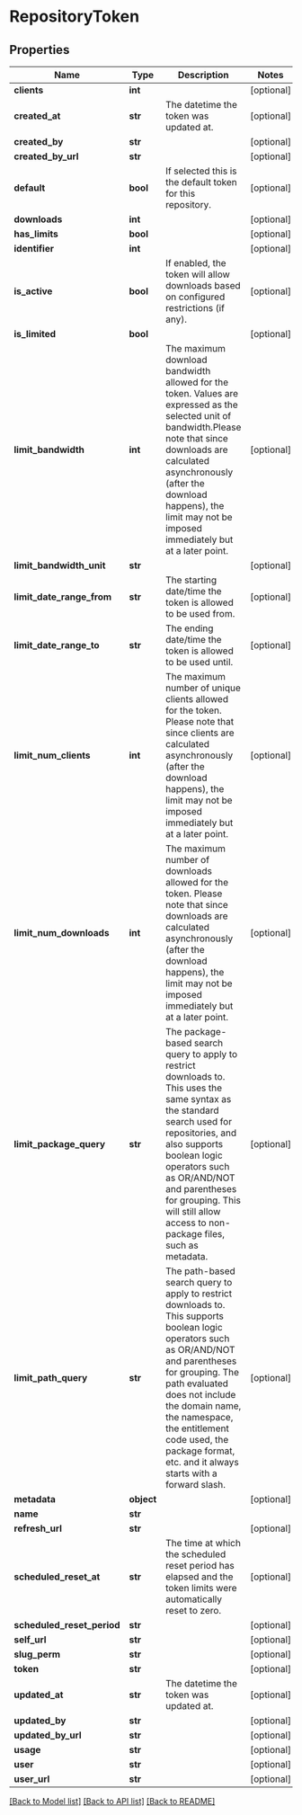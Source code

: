 # RepositoryToken

## Properties
Name | Type | Description | Notes
------------ | ------------- | ------------- | -------------
**clients** | **int** |  | [optional] 
**created_at** | **str** | The datetime the token was updated at. | [optional] 
**created_by** | **str** |  | [optional] 
**created_by_url** | **str** |  | [optional] 
**default** | **bool** | If selected this is the default token for this repository. | [optional] 
**downloads** | **int** |  | [optional] 
**has_limits** | **bool** |  | [optional] 
**identifier** | **int** |  | [optional] 
**is_active** | **bool** | If enabled, the token will allow downloads based on configured restrictions (if any). | [optional] 
**is_limited** | **bool** |  | [optional] 
**limit_bandwidth** | **int** | The maximum download bandwidth allowed for the token. Values are expressed as the selected unit of bandwidth.Please note that since downloads are calculated asynchronously (after the download happens), the limit may not be imposed immediately but at a later point.  | [optional] 
**limit_bandwidth_unit** | **str** |  | [optional] 
**limit_date_range_from** | **str** | The starting date/time the token is allowed to be used from. | [optional] 
**limit_date_range_to** | **str** | The ending date/time the token is allowed to be used until. | [optional] 
**limit_num_clients** | **int** | The maximum number of unique clients allowed for the token. Please note that since clients are calculated asynchronously (after the download happens), the limit may not be imposed immediately but at a later point. | [optional] 
**limit_num_downloads** | **int** | The maximum number of downloads allowed for the token. Please note that since downloads are calculated asynchronously (after the download happens), the limit may not be imposed immediately but at a later point. | [optional] 
**limit_package_query** | **str** | The package-based search query to apply to restrict downloads to. This uses the same syntax as the standard search used for repositories, and also supports boolean logic operators such as OR/AND/NOT and parentheses for grouping. This will still allow access to non-package files, such as metadata. | [optional] 
**limit_path_query** | **str** | The path-based search query to apply to restrict downloads to. This supports boolean logic operators such as OR/AND/NOT and parentheses for grouping. The path evaluated does not include the domain name, the namespace, the entitlement code used, the package format, etc. and it always starts with a forward slash. | [optional] 
**metadata** | **object** |  | [optional] 
**name** | **str** |  | 
**refresh_url** | **str** |  | [optional] 
**scheduled_reset_at** | **str** | The time at which the scheduled reset period has elapsed and the token limits were automatically reset to zero. | [optional] 
**scheduled_reset_period** | **str** |  | [optional] 
**self_url** | **str** |  | [optional] 
**slug_perm** | **str** |  | [optional] 
**token** | **str** |  | [optional] 
**updated_at** | **str** | The datetime the token was updated at. | [optional] 
**updated_by** | **str** |  | [optional] 
**updated_by_url** | **str** |  | [optional] 
**usage** | **str** |  | [optional] 
**user** | **str** |  | [optional] 
**user_url** | **str** |  | [optional] 

[[Back to Model list]](../README.md#documentation-for-models) [[Back to API list]](../README.md#documentation-for-api-endpoints) [[Back to README]](../README.md)



